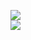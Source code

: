 [![](https://img.shields.io/badge/Made%20With-Github%20Spray-lightgrey.svg?style=for-the-badge&logo=github)](https://github.com/Annihil/github-spray#16634)  
[![](https://i.imgur.com/2DrTn0Z.gif)](https://github.com/Annihil/github-spray)